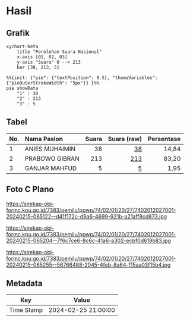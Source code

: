 # Hasil

## Grafik

```mermaid
xychart-beta
    title "Perolehan Suara Nasional"
    x-axis [01, 02, 03]
    y-axis "Suara" 0 --> 213
    bar [38, 213, 5]
```

```mermaid
%%{init: {"pie": {"textPosition": 0.5}, "themeVariables": {"pieOuterStrokeWidth": "5px"}} }%%
pie showData
    "1" : 38
    "2" : 213
    "3" : 5
```

## Tabel

| No. | Nama Paslon    | Suara | Suara (raw) | Persentase |
|:--- |:-------------- | -----:| -----------:| ----------:|
| 1   | ANIES MUHAIMIN | 38    | [38][p-1]   | 14,84      |
| 2   | PRABOWO GIBRAN | 213   | [213][p-2]  | 83,20      |
| 3   | GANJAR MAHFUD  | 5     | [5][p-3]    | 1,95       |


[p-1]: https://github.com/gigit-pemilu/pemilu-2024/blob/main/pilpres/hitung-suara/sub/74-sulawesi-tenggara/sub/02-konawe/sub/01-lambuya/sub/2027-meraka/sub/001-tps/sub/paslon-1.txt
[p-2]: https://github.com/gigit-pemilu/pemilu-2024/blob/main/pilpres/hitung-suara/sub/74-sulawesi-tenggara/sub/02-konawe/sub/01-lambuya/sub/2027-meraka/sub/001-tps/sub/paslon-2.txt
[p-3]: https://github.com/gigit-pemilu/pemilu-2024/blob/main/pilpres/hitung-suara/sub/74-sulawesi-tenggara/sub/02-konawe/sub/01-lambuya/sub/2027-meraka/sub/001-tps/sub/paslon-3.txt

## Foto C Plano

https://sirekap-obj-formc.kpu.go.id/7383/pemilu/ppwp/74/02/01/20/27/7402012027001-20240215-065122--d41f172c-d9a6-4699-921b-a21aff8cd873.jpg

https://sirekap-obj-formc.kpu.go.id/7383/pemilu/ppwp/74/02/01/20/27/7402012027001-20240215-065204--7f6c7ce6-8c6c-41a6-a302-ecbf0d619b83.jpg

https://sirekap-obj-formc.kpu.go.id/7383/pemilu/ppwp/74/02/01/20/27/7402012027001-20240215-065255--56766488-2045-4feb-8a64-f15aa03f15b4.jpg


## Metadata

| Key        | Value               |
| ---------- | ------------------- |
| Time Stamp | 2024-02-25 21:00:00 |



